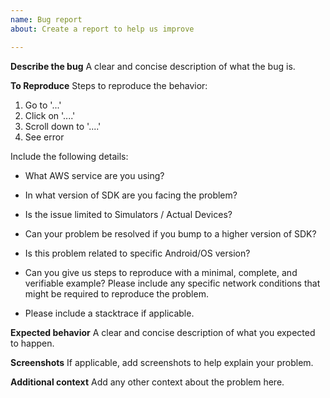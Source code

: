 ```yaml
---
name: Bug report
about: Create a report to help us improve

---
```


**Describe the bug**
A clear and concise description of what the bug is.

**To Reproduce**
Steps to reproduce the behavior:
1. Go to '...'
2. Click on '....'
3. Scroll down to '....'
4. See error

Include the following details:

* What AWS service are you using?

* In what version of SDK are you facing the problem?

* Is the issue limited to Simulators / Actual Devices?

* Can your problem be resolved if you bump to a higher version of SDK?

* Is this problem related to specific Android/OS version?

* Can you give us steps to reproduce with a minimal, complete, and verifiable example? Please include any specific network conditions that might be required to reproduce the problem.

* Please include a stacktrace if applicable.

**Expected behavior**
A clear and concise description of what you expected to happen.

**Screenshots**
If applicable, add screenshots to help explain your problem.

**Additional context**
Add any other context about the problem here.
